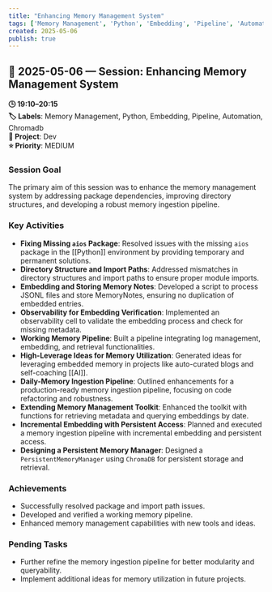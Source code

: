 ```yaml
---
title: "Enhancing Memory Management System"
tags: ['Memory Management', 'Python', 'Embedding', 'Pipeline', 'Automation', 'Chromadb']
created: 2025-05-06
publish: true
---
```


## 📅 2025-05-06 — Session: Enhancing Memory Management System

**🕒 19:10–20:15**  
**🏷️ Labels**: Memory Management, Python, Embedding, Pipeline, Automation, Chromadb  
**📂 Project**: Dev  
**⭐ Priority**: MEDIUM  


### Session Goal
The primary aim of this session was to enhance the memory management system by addressing package dependencies, improving directory structures, and developing a robust memory ingestion pipeline.

### Key Activities
- **Fixing Missing `aios` Package**: Resolved issues with the missing `aios` package in the [[Python]] environment by providing temporary and permanent solutions.
- **Directory Structure and Import Paths**: Addressed mismatches in directory structures and import paths to ensure proper module imports.
- **Embedding and Storing Memory Notes**: Developed a script to process JSONL files and store MemoryNotes, ensuring no duplication of embedded entries.
- **Observability for Embedding Verification**: Implemented an observability cell to validate the embedding process and check for missing metadata.
- **Working Memory Pipeline**: Built a pipeline integrating log management, embedding, and retrieval functionalities.
- **High-Leverage Ideas for Memory Utilization**: Generated ideas for leveraging embedded memory in projects like auto-curated blogs and self-coaching [[AI]].
- **Daily-Memory Ingestion Pipeline**: Outlined enhancements for a production-ready memory ingestion pipeline, focusing on code refactoring and robustness.
- **Extending Memory Management Toolkit**: Enhanced the toolkit with functions for retrieving metadata and querying embeddings by date.
- **Incremental Embedding with Persistent Access**: Planned and executed a memory ingestion pipeline with incremental embedding and persistent access.
- **Designing a Persistent Memory Manager**: Designed a `PersistentMemoryManager` using `ChromaDB` for persistent storage and retrieval.

### Achievements
- Successfully resolved package and import path issues.
- Developed and verified a working memory pipeline.
- Enhanced memory management capabilities with new tools and ideas.

### Pending Tasks
- Further refine the memory ingestion pipeline for better modularity and queryability.
- Implement additional ideas for memory utilization in future projects.
